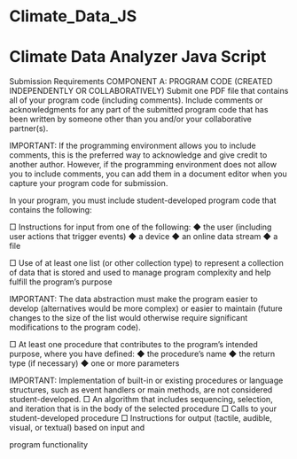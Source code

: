 # Climate_Data_JS

# Climate Data Analyzer Java Script 

Submission Requirements
COMPONENT A: PROGRAM CODE (CREATED INDEPENDENTLY OR COLLABORATIVELY)
Submit one PDF file that contains all of your program code (including
comments). Include comments or acknowledgments for any part of the
submitted program code that has been written by someone other than you
and/or your collaborative partner(s).

IMPORTANT:
If the programming environment allows you to include comments, this is the
preferred way to acknowledge and give credit to another author. However, if the
programming environment does not allow you to include comments, you can add
them in a document editor when you capture your program code for submission.

In your program, you must include student-developed program code that
contains the following:

□ Instructions for input from one of the following:
◆ the user (including user actions that trigger events)
◆ a device
◆ an online data stream
◆ a file

□ Use of at least one list (or other collection type) to represent a collection of
data that is stored and used to manage program complexity and help fulfill
the program’s purpose

IMPORTANT:
The data abstraction must make the program easier to develop (alternatives would
be more complex) or easier to maintain (future changes to the size of the list would
otherwise require significant modifications to the program code).

□ At least one procedure that contributes to the program’s intended purpose,
where you have defined:
◆ the procedure’s name
◆ the return type (if necessary)
◆ one or more parameters

IMPORTANT:
Implementation of built-in or existing procedures or language structures, such as
event handlers or main methods, are not considered student-developed.
□ An algorithm that includes sequencing, selection, and iteration that is in the
body of the selected procedure
□ Calls to your student-developed procedure
□ Instructions for output (tactile, audible, visual, or textual) based on input and

program functionality
